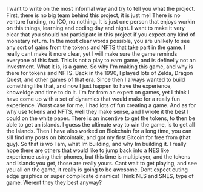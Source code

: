 I want to write on the most informal way and try to tell you what the project. First, there is no big team behind this project, it is just me! There is no venture funding, no ICO, no nothing. It is just one person that enjoys workin on this things, learning and coding day and night. I want to make it very clear that you should not participate in this project if you expect any kind of monetary return. In the most clear words possible, you are unlikely to see any sort of gains from the tokens and NFTS that take part in the game. I really cant make it more clear, yet I will make sure the game reminds everyone of this fact. This is not a play to earn game, and is definelly not an investment. What it is, is a game. So why I'm making this game, and why is there for tokens and NFTS. Back in the 1990, I played lots of Zelda, Dragon Quest, and other games of that era. Since then I always wanted to build something like that, and now I just happen to have the experience, knoweldge and time to do it. I´m far from an expert on games, yet I think I have come up with a set of dynamics that would make for a really fun experience. Worst case for me, I had lots of fun creating a game. And as for why use tokens and NFTS, well they make sense, and I wrote it the best I could on the white paper. There is an incentive to get the tokens, to then be able to get an islands. I guess the ultimate way to win the game, is to get all the Islands. Then I have also worked on Blokchain for a long time, you can sill find my posts on bitcointalk, and got my first Bitcoin for free from (that guy).  So that is wo I am, what Im building, and why Im building it. I really hope there are others that would like to jump back into a NES like experience using their phones, but this time is multiplayer, and the tokens and islands you get, those are really yours. Cant wait to get playing, and see you all on the game, it really is going to be awesome.  Dont expect cuting edge graphics or super complicate dinamics! Think NES and SNES, type of game. Werent they they best anyway?
